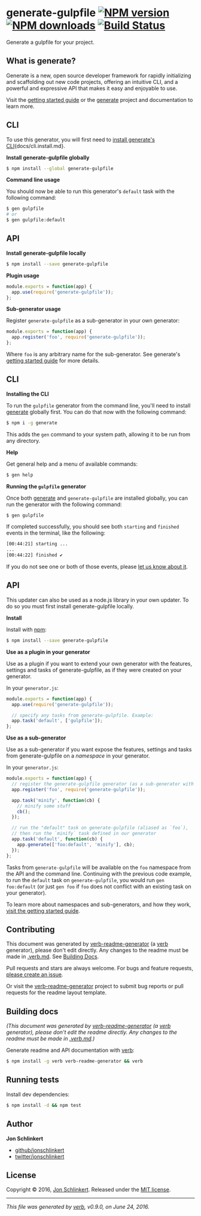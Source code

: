 # generate-gulpfile [![NPM version](https://img.shields.io/npm/v/generate-gulpfile.svg?style=flat)](https://www.npmjs.com/package/generate-gulpfile) [![NPM downloads](https://img.shields.io/npm/dm/generate-gulpfile.svg?style=flat)](https://npmjs.org/package/generate-gulpfile) [![Build Status](https://img.shields.io/travis/generate/generate-gulpfile.svg?style=flat)](https://travis-ci.org/generate/generate-gulpfile)

Generate a gulpfile for your project.

## What is generate?

Generate is a new, open source developer framework for rapidly initializing and scaffolding out new code projects, offering an intuitive CLI, and a powerful and expressive API that makes it easy and enjoyable to use.

Visit the [getting started guide](https://github.com/generate/getting-started) or the [generate](https://github.com/generate/generate/docs/cli.install.md) project and documentation to learn more.

## CLI

To use this generator, you will first need to [install generate's CLI](https://github.com/generate/generate/docs/cli.install.md){docs/cli.install.md}.

**Install generate-gulpfile globally**

```sh
$ npm install --global generate-gulpfile
```

**Command line usage**

You should now be able to run this generator's `default` task with the following command:

```sh
$ gen gulpfile
# or
$ gen gulpfile:default
```

## API

**Install generate-gulpfile locally**

```sh
$ npm install --save generate-gulpfile
```

**Plugin usage**

```js
module.exports = function(app) {
  app.use(require('generate-gulpfile'));
};
```

**Sub-generator usage**

Register `generate-gulpfile` as a sub-generator in your own generator:

```js
module.exports = function(app) {
  app.register('foo', require('generate-gulpfile'));
};
```

Where `foo` is any arbitrary name for the sub-generator. See generate's [getting started guide](https://github.com/generate/getting-started) for more details.

## CLI

**Installing the CLI**

To run the `gulpfile` generator from the command line, you'll need to install [generate](https://github.com/generate/generate/docs/cli.install.md) globally first. You can do that now with the following command:

```sh
$ npm i -g generate
```

This adds the `gen` command to your system path, allowing it to be run from any directory.

**Help**

Get general help and a menu of available commands:

```sh
$ gen help
```

**Running the `gulpfile` generator**

Once both [generate](https://github.com/generate/generate/docs/cli.install.md) and `generate-gulpfile` are installed globally, you can run the generator with the following command:

```sh
$ gen gulpfile
```

If completed successfully, you should see both `starting` and `finished` events in the terminal, like the following:

```sh
[00:44:21] starting ...
...
[00:44:22] finished ✔
```

If you do not see one or both of those events, please [let us know about it](../../issues).

## API

This updater can also be used as a node.js library in your own updater. To do so you must first install generate-gulpfile locally.

**Install**

Install with [npm](https://www.npmjs.com/):

```sh
$ npm install --save generate-gulpfile
```

**Use as a plugin in your generator**

Use as a plugin if you want to extend your own generator with the features, settings and tasks of generate-gulpfile, as if they were created on your generator.

In your `generator.js`:

```js
module.exports = function(app) {
  app.use(require('generate-gulpfile'));

  // specify any tasks from generate-gulpfile. Example:
  app.task('default', ['gulpfile']);
};
```

**Use as a sub-generator**

Use as a sub-generator if you want expose the features, settings and tasks from generate-gulpfile on a _namespace_ in your generator.

In your `generator.js`:

```js
module.exports = function(app) {
  // register the generate-gulpfile generator (as a sub-generator with an arbitrary name)
  app.register('foo', require('generate-gulpfile'));

  app.task('minify', function(cb) {
    // minify some stuff
    cb();
  });

  // run the "default" task on generate-gulpfile (aliased as `foo`), 
  // then run the `minify` task defined in our generator
  app.task('default', function(cb) {
    app.generate(['foo:default', 'minify'], cb);
  });
};
```

Tasks from `generate-gulpfile` will be available on the `foo` namespace from the API and the command line. Continuing with the previous code example, to run the `default` task on `generate-gulpfile`, you would run `gen foo:default` (or just `gen foo` if `foo` does not conflict with an existing task on your generator).

To learn more about namespaces and sub-generators, and how they work, [visit the getting started guide](https://github.com/generate/getting-started).

## Contributing

This document was generated by [verb-readme-generator](https://github.com/verbose/verb-readme-generator) (a [verb](https://github.com/verbose/verb) generator), please don't edit directly. Any changes to the readme must be made in [.verb.md](.verb.md). See [Building Docs](#building-docs).

Pull requests and stars are always welcome. For bugs and feature requests, [please create an issue](../../issues/new).

Or visit the [verb-readme-generator](https://github.com/verbose/verb-readme-generator) project to submit bug reports or pull requests for the readme layout template.

## Building docs

_(This document was generated by [verb-readme-generator](https://github.com/verbose/verb-readme-generator) (a [verb](https://github.com/verbose/verb) generator), please don't edit the readme directly. Any changes to the readme must be made in [.verb.md](.verb.md).)_

Generate readme and API documentation with [verb](https://github.com/verbose/verb):

```sh
$ npm install -g verb verb-readme-generator && verb
```

## Running tests

Install dev dependencies:

```sh
$ npm install -d && npm test
```

## Author

**Jon Schlinkert**

* [github/jonschlinkert](https://github.com/jonschlinkert)
* [twitter/jonschlinkert](http://twitter.com/jonschlinkert)

## License

Copyright © 2016, [Jon Schlinkert](https://github.com/jonschlinkert).
Released under the [MIT license](https://github.com/generate/generate-gulpfile/blob/master/LICENSE).

***

_This file was generated by [verb](https://github.com/verbose/verb), v0.9.0, on June 24, 2016._